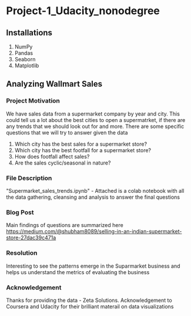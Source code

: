 # Project-1_Udacity_nonodegree

## Installations
1. NumPy
2. Pandas
3. Seaborn
4. Matplotlib

## Analyzing Wallmart Sales

### Project Motivation
 We have sales data from a supermarket company by year and city. This could tell us a lot about the best cities to open a supermatrket, if there are any trends that we should look out for and more. There are some specific questions that we will try to answer given the data
 
1. Which city has the best sales for a supermarket store?
2. Which city has the best footfall for a supermarket store?
3. How does footfall affect sales?
4. Are the sales cyclic/seasonal in nature?

### File Description
"Supermarket_sales_trends.ipynb" - Attached is a colab notebook with all the data gathering, cleansing and analysis to answer the final questions


### Blog Post
Main findings of questions are summarized here https://medium.com/@shubham8089/selling-in-an-indian-supermarket-store-27dac39c471a

### Resolution
Interesting to see the patterns emerge in the Suparmarket business and helps us understand the metrics of evaluating the business

### Acknowledgement 
Thanks for providing the data - Zeta Solutions. Acknowledgement to Coursera and Udacity for their brilliant materail on data visualizations
